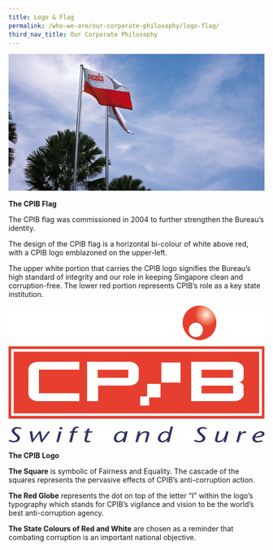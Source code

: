 ```yaml
---
title: Logo & Flag
permalink: /who-we-are/our-corporate-philosophy/logo-flag/
third_nav_title: Our Corporate Philosophy
---
```


<img src="/images/cpib-flag.jpg" alt="cpib flag">

**The CPIB Flag**

The CPIB flag was commissioned in 2004 to further strengthen the Bureau’s identity.

The design of the CPIB flag is a horizontal bi-colour of white above red, with a CPIB logo emblazoned on the upper-left.

The upper white portion that carries the CPIB logo signifies the Bureau’s high standard of integrity and our role in keeping Singapore clean and corruption-free. The lower red portion represents CPIB’s role as a key state institution.

<img src="/images/cpib logo - colour.png" alt="cpib logo">

**The CPIB Logo**

**The Square** is symbolic of Fairness and Equality. The cascade of the squares represents the pervasive effects of CPIB’s anti-corruption action.

**The Red Globe** represents the dot on top of the letter “I” within the logo’s typography which stands for CPIB’s vigilance and vision to be the world’s best anti-corruption agency.

**The State Colours of Red and White** are chosen as a reminder that combating corruption is an important national objective.
